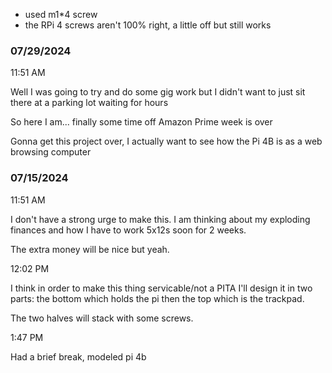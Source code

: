- used m1*4 screw
- the RPi 4 screws aren't 100% right, a little off but still works

### 07/29/2024

11:51 AM

Well I was going to try and do some gig work but I didn't want to just sit there at a parking lot waiting for hours

So here I am... finally some time off Amazon Prime week is over

Gonna get this project over, I actually want to see how the Pi 4B is as a web browsing computer

### 07/15/2024

11:51 AM

I don't have a strong urge to make this. I am thinking about my exploding finances and how I have to work 5x12s soon for 2 weeks.

The extra money will be nice but yeah.

12:02 PM

I think in order to make this thing servicable/not a PITA I'll design it in two parts: the bottom which holds the pi then the top which is the trackpad.

The two halves will stack with some screws.

1:47 PM

Had a brief break, modeled pi 4b
